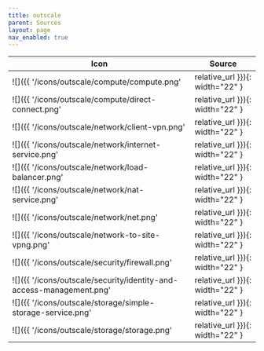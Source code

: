 ```yaml
---
title: outscale
parent: Sources
layout: page
nav_enabled: true
---
```


| Icon | Source |
|-----|-----|
|![]({{ '/icons/outscale/compute/compute.png' | relative_url }}){: width="22" }|`Outscale::Compute.compute`{: .language-ruby .highlighter-rouge .highlight style="font-size: 14px"}|
|![]({{ '/icons/outscale/compute/direct-connect.png' | relative_url }}){: width="22" }|`Outscale::Compute.direct_connect`{: .language-ruby .highlighter-rouge .highlight style="font-size: 14px"}|
|![]({{ '/icons/outscale/network/client-vpn.png' | relative_url }}){: width="22" }|`Outscale::Network.client_vpn`{: .language-ruby .highlighter-rouge .highlight style="font-size: 14px"}|
|![]({{ '/icons/outscale/network/internet-service.png' | relative_url }}){: width="22" }|`Outscale::Network.internet_service`{: .language-ruby .highlighter-rouge .highlight style="font-size: 14px"}|
|![]({{ '/icons/outscale/network/load-balancer.png' | relative_url }}){: width="22" }|`Outscale::Network.load_balancer`{: .language-ruby .highlighter-rouge .highlight style="font-size: 14px"}|
|![]({{ '/icons/outscale/network/nat-service.png' | relative_url }}){: width="22" }|`Outscale::Network.nat_service`{: .language-ruby .highlighter-rouge .highlight style="font-size: 14px"}|
|![]({{ '/icons/outscale/network/net.png' | relative_url }}){: width="22" }|`Outscale::Network.net`{: .language-ruby .highlighter-rouge .highlight style="font-size: 14px"}|
|![]({{ '/icons/outscale/network-to-site-vpng.png' | relative_url }}){: width="22" }|`Outscale::Network.site_to_site_vpng`{: .language-ruby .highlighter-rouge .highlight style="font-size: 14px"}|
|![]({{ '/icons/outscale/security/firewall.png' | relative_url }}){: width="22" }|`Outscale::Security.firewall`{: .language-ruby .highlighter-rouge .highlight style="font-size: 14px"}|
|![]({{ '/icons/outscale/security/identity-and-access-management.png' | relative_url }}){: width="22" }|`Outscale::Security.identity_and_access_management`{: .language-ruby .highlighter-rouge .highlight style="font-size: 14px"}|
|![]({{ '/icons/outscale/storage/simple-storage-service.png' | relative_url }}){: width="22" }|`Outscale::Storage.simple_storage_service`{: .language-ruby .highlighter-rouge .highlight style="font-size: 14px"}|
|![]({{ '/icons/outscale/storage/storage.png' | relative_url }}){: width="22" }|`Outscale::Storage.storage`{: .language-ruby .highlighter-rouge .highlight style="font-size: 14px"}|

